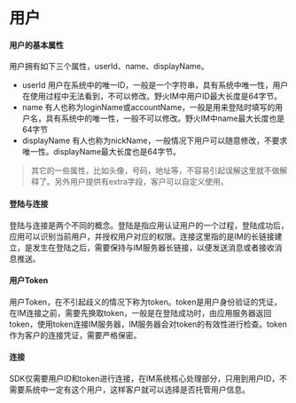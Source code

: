 # 用户

#### 用户的基本属性
用户拥有如下三个属性，userId、name、displayName。
 * userId 用户在系统中的唯一ID，一般是一个字符串，具有系统中唯一性，用户在使用过程中无法看到，不可以修改。野火IM中用户ID最大长度是64字节。
 * name 有人也称为loginName或accountName，一般是用来登陆时填写的用户名，具有系统中的唯一性，一般不可以修改。野火IM中name最大长度也是64字节
 * displayName 有人也称为nickName，一般情况下用户可以随意修改，不要求唯一性。displayName最大长度也是64字节。
 > 其它的一些属性，比如头像，号码，地址等，不容易引起误解这里就不做解释了。另外用户提供有extra字段，客户可以自定义使用。

#### 登陆与连接
登陆与连接是两个不同的概念。登陆是指应用认证用户的一个过程，登陆成功后，应用可以识别当前用户，并授权用户对应的权限。连接这里指的是IM的长链接建立，是发生在登陆之后，需要保持与IM服务器长链接，以便发送消息或者接收消息推送。

#### 用户Token
用户Token，在不引起歧义的情况下称为token。token是用户身份验证的凭证，在IM连接之前，需要先换取token，一般是在登陆成功时，由应用服务器返回token，使用token连接IM服务器，IM服务器会对token的有效性进行检查。token作为客户的连接凭证，需要严格保密。

#### 连接
SDK仅需要用户ID和token进行连接，在IM系统核心处理部分，只用到用户ID，不需要系统中一定有这个用户，这样客户就可以选择是否托管用户信息。
